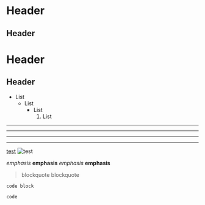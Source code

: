 # Header

## Header

Header
======

Header
------

* List
  + List
    - List
      1. List

***
---
* * *
- - -

[test](link)
![test](image)

*emphasis*
**emphasis**
_emphasis_
__emphasis__

> blockquote
  > blockquote

```
code block
```

`code`

<html></html>

<!--Comment-->
